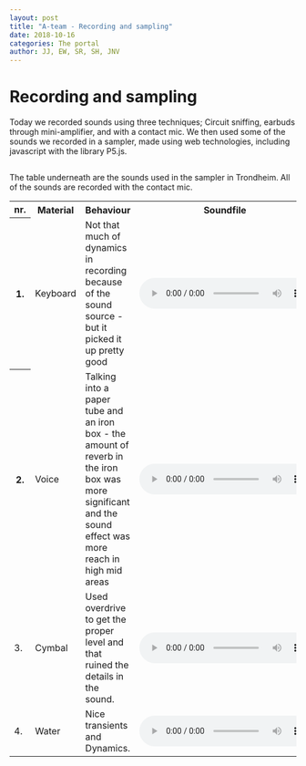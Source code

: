 ```yaml
---
layout: post
title: "A-team - Recording and sampling"
date: 2018-10-16
categories: The portal
author: JJ, EW, SR, SH, JNV
---
```



# Recording and sampling

Today we recorded sounds using three techniques; Circuit sniffing, earbuds through mini-amplifier, and with a contact mic.
We then used some of the sounds we recorded in a sampler, made using web technologies, including javascript with the library P5.js.

## 

The table underneath are the sounds used in the sampler in Trondheim. All of the sounds are recorded with the contact mic.

<table style="width:100%">
  <tr>
    <th>nr.</th>
    <th>Material</th>
    <th>Behaviour</th>
    <th>Soundfile</th>
  </tr>
  <tr>
    <th>1.</th>
    <td>Keyboard</td> 
    <td>
      Not that much of dynamics in recording because of the sound source - but it picked it up pretty good
    </td>
    <td>
      <audio controls>
        <source src="https://raw.githubusercontent.com/MCT-master/mct-master.github.io/master/assets/sounds/Ateam_keyboard.mp3" type="audio/mpeg">
        Your browser does not support the audio element.
      </audio>
    </td>
  </tr>
  <tr>
    <th>2.</th>
    <td>Voice</td> 
    <td>
      Talking into a paper tube and an iron box - the amount of reverb in the iron box was more significant
      and the sound effect was more reach in high mid areas
    </td>
    <td>
      <audio controls>
        <source src="https://raw.githubusercontent.com/MCT-master/mct-master.github.io/master/assets/sounds/Ateam_speakingBox.mp3" type="audio/mpeg">
        Your browser does not support the audio element.
      </audio>
    </td>
  </tr>
  <tr>
    <td>3.</td>
    <td>Cymbal</td>
    <td>
      Used overdrive to get the proper level and that ruined the details in the sound.
    </td>
    <td>
      <audio controls>
        <source src="https://raw.githubusercontent.com/MCT-master/mct-master.github.io/master/assets/sounds/Ateam_hihat.mp3" type="audio/mpeg">
        Your browser does not support the audio element.
      </audio>
    </td>
  </tr>
  <tr>
    <td>4.</td>
    <td>Water</td>
    <td>
      Nice transients and Dynamics.
    </td>
    <td>
      <audio controls>
        <source src="https://raw.githubusercontent.com/MCT-master/mct-master.github.io/master/assets/sounds/Ateam_water.mp3" type="audio/mpeg">
        Your browser does not support the audio element.
      </audio>
    </td>
  </tr>
</table>
